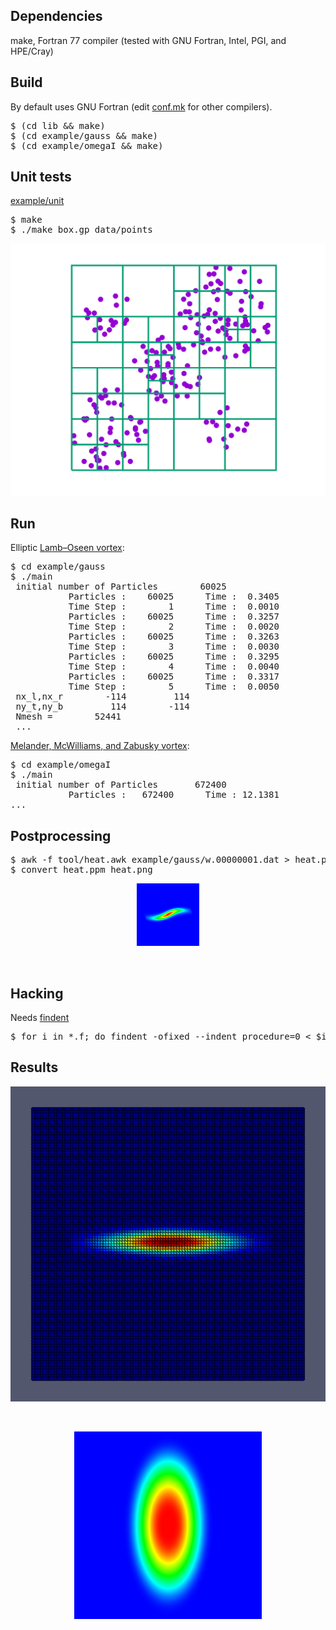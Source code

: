 <h2>Dependencies</h2>

make, Fortran 77 compiler (tested with GNU Fortran, Intel, PGI, and HPE/Cray)

<h2>Build</h2>

By default uses GNU Fortran (edit [conf.mk](conf.mk) for other
compilers).

<pre>
$ (cd lib && make)
$ (cd example/gauss && make)
$ (cd example/omegaI && make)
</pre>

<h2>Unit tests</h2>

<p><a href="example/unit/">example/unit</a></p>

<pre>
$ make
$ ./make_box.gp data/points
</pre>

<p align="center"><img src="./img/make_box.svg"/></p>

<h2>Run</h2>

Elliptic <a href="https://en.wikipedia.org/wiki/Lamb%E2%80%93Oseen_vortex">Lamb–Oseen vortex</a>:

<pre>
$ cd example/gauss
$ ./main
 initial number of Particles        60025
           Particles :    60025      Time :  0.3405
           Time Step :        1      Time :  0.0010
           Particles :    60025      Time :  0.3257
           Time Step :        2      Time :  0.0020
           Particles :    60025      Time :  0.3263
           Time Step :        3      Time :  0.0030
           Particles :    60025      Time :  0.3295
           Time Step :        4      Time :  0.0040
           Particles :    60025      Time :  0.3317
           Time Step :        5      Time :  0.0050
 nx_l,nx_r        -114         114
 ny_t,ny_b         114        -114
 Nmesh =        52441
 ...
</pre>

<a href="https://doi.org/10.1017/S0022112087001150">Melander,  McWilliams,  and  Zabusky vortex</a>:

<pre>
$ cd example/omegaI
$ ./main
 initial number of Particles       672400
           Particles :   672400      Time : 12.1381
...
</pre>

<h2>Postprocessing</h2>

<pre>
$ awk -f tool/heat.awk example/gauss/w.00000001.dat > heat.ppm
$ convert heat.ppm heat.png
</pre>

<p align="center"><img src="./img/heat.png"/></p><br/>

<h2>Hacking</h2>

<p>Needs <a href="https://www.ratrabbit.nl/ratrabbit/findent/index.html">findent</a></p>

<pre>
$ for i in *.f; do findent -ofixed --indent_procedure=0 < $i > t && mv t $i; done
</pre>

<h2>Results</h2>

<p align="center"><img src="./img/gauss.gif"/></p><br/>
<p align="center"><img src="./img/omegaI.gif"/></p>
